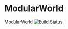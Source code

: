 # ModularWorld
ModularWorld
[![Build Status](https://dev.azure.com/abdullahdemirtas/ModularWorld/_apis/build/status/ceabdullah.ModularWorld?branchName=master)](https://dev.azure.com/abdullahdemirtas/ModularWorld/_build/latest?definitionId=5&branchName=master)
